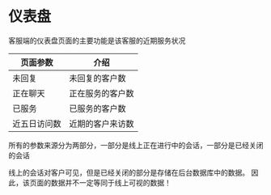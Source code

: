# 仪表盘

<p>客服端的仪表盘页面的主要功能是该客服的近期服务状况</p>

  | 页面参数        | 介绍              |
  | ----            | ----              |
  | 未回复          | 未回复的客户数    |
  | 正在聊天        | 正在服务的客户数  |
  | 已服务          | 已服务的客户数    |
  | 近五日访问数    | 近期的客户来访数  |

  <p>
    所有的参数来源分为两部分，一部分是线上正在进行中的会话，一部分是已经关闭的会话
  </p>
  <p>
    线上的会话对客户可见，但是已经关闭的部分是存储在后台数据库中的数据。
    因此，该页面的数据并不一定等同于线上可视的数据！
  </p>
